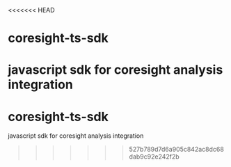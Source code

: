 <<<<<<< HEAD
# coresight-ts-sdk
javascript sdk for coresight analysis integration
=======
# coresight-ts-sdk
javascript sdk for coresight analysis integration
>>>>>>> 527b789d7d6a905c842ac8dc68dab9c92e242f2b
